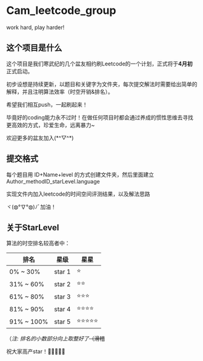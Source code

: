 # Cam_leetcode_group
work hard, play harder!

## 这个项目是什么

这个项目是我们寒武纪的几个盆友相约刷Leetcode的一个计划，正式将于**4月初**正式启动。

初步设想是持续更新，以题目和关键字为文件夹，每次提交解法时需要给出简单的解释，并且注明算法效率（时空开销&排名）。

希望我们相互push，一起刷起来！

毕竟好的coding能力永不过时！在做任何项目时都会通过养成的惯性思维去寻找更高效的方式，珍爱生命，远离暴力~

欢迎更多的盆友加入(\*^▽^\*)

## 提交格式

每个题目用 ID+Name+level 的方式创建文件夹，然后里面建立  Author_methodID_starLevel.language

实现文件内加入leetcode的时间空间评测结果，以及解法思路

ヾ(◍°∇°◍)ﾉﾞ加油！

## 关于StarLevel

算法的时空排名较高者中：

| 排名   |  星级  |  星星 |
| ----   |  ----  | --- |
| 0% ~ 30%   | star 1 |⭐            |
| 31% ~ 60%  | star 2 |⭐⭐          |
| 61% ~ 80%  | star 3 |⭐⭐⭐       |
| 81% ~ 90%  | star 4 |⭐⭐⭐⭐     |
| 91% ~ 100% | star 5 |⭐⭐⭐⭐⭐    |

（*注: 排名的小数部分向上取整好了*~~（滑稽~~

祝大家高产star！🌟🌟🌟🌟🌟
